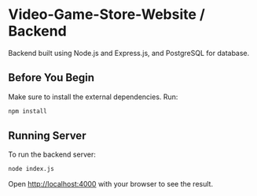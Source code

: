 # Video-Game-Store-Website / Backend

Backend built using Node.js and Express.js, and PostgreSQL for database.

## Before You Begin

Make sure to install the external dependencies. Run:

```bash
npm install
```

## Running Server

To run the backend server:

```bash
node index.js
```

Open [http://localhost:4000](http://localhost:4000) with your browser to see the result.
